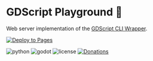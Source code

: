 # GDScript Playground 🤖

Web server implementation of the [GDScript CLI Wrapper](https://github.com/williamd1k0/gdscript-cli).

[![Deploy to Pages](https://github.com/williamd1k0/gdscript-playground/actions/workflows/pages.yml/badge.svg?branch=web-functions)](https://github.com/williamd1k0/gdscript-playground/actions/workflows/pages.yml)

![python](https://img.shields.io/badge/python-3.5%2B-blue.svg?style=flat-square)
![godot](https://img.shields.io/badge/Godot-3.0%2B-blue.svg?style=flat-square)
![license](https://img.shields.io/badge/License-Do--License-lightgray.svg?style=flat-square)
[![Donations](https://img.shields.io/badge/Donations-USD%2FBRL%2FBTC%2FBCH-%238571aa?style=flat-square)](https://tumeo.space/donations/)